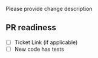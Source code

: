 Please provide change description

## PR readiness

- [ ] Ticket Link (if applicable)
- [ ] New code has tests
